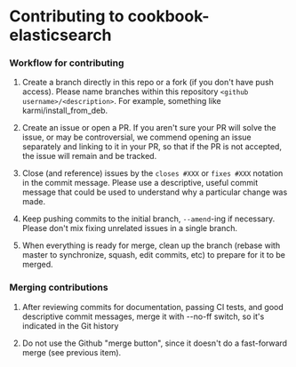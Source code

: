 Contributing to cookbook-elasticsearch
======================================

### Workflow for contributing

1. Create a branch directly in this repo or a fork (if you don't have push access). Please name branches within this repository `<github username>/<description>`. For example, something like karmi/install_from_deb.

1. Create an issue or open a PR. If you aren't sure your PR will solve the issue, or may be controversial, we commend opening an issue separately and linking to it in your PR, so that if the PR is not accepted, the issue will remain and be tracked.

1.  Close (and reference) issues by the `closes #XXX` or `fixes #XXX` notation in the commit message. Please use a descriptive, useful commit message that could be used to understand why a particular change was made.

1. Keep pushing commits to the initial branch, `--amend`-ing if necessary. Please don't mix fixing unrelated issues in a single branch.

1. When everything is ready for merge, clean up the branch (rebase with master to synchronize, squash, edit commits, etc) to prepare for it to be merged.

### Merging contributions

1. After reviewing commits for documentation, passing CI tests, and good descriptive commit messages, merge it with --no-ff switch, so it's indicated in the Git history

1. Do not use the Github "merge button", since it doesn't do a fast-forward merge (see previous item).
